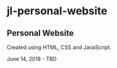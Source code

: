 # jl-personal-website
## Personal Website

Created using HTML, CSS and JavaScript.

June 14, 2018 - TBD
